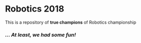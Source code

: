 # Robotics 2018

This is a repository of **true champions** of Robotics championship

### *... At least, we had some fun!*
